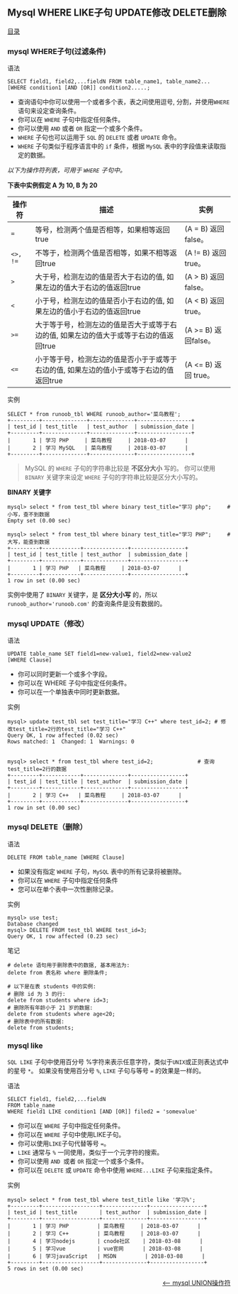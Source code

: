 ## Mysql WHERE LIKE子句 UPDATE修改 DELETE删除


<a href="README.md">目录</a>

### mysql WHERE子句(过滤条件)

语法

```mysql
SELECT field1, field2,...fieldN FROM table_name1, table_name2...
[WHERE condition1 [AND [OR]] condition2.....;
```

* 查询语句中你可以使用一个或者多个表，表之间使用逗号, 分割，并使用`WHERE`语句来设定查询条件。
* 你可以在 `WHERE` 子句中指定任何条件。
* 你可以使用 `AND` 或者 `OR` 指定一个或多个条件。
* `WHERE` 子句也可以运用于 `SQL` 的 `DELETE` 或者 `UPDATE` 命令。
* `WHERE` 子句类似于程序语言中的 `if` 条件，根据 `MySQL` 表中的字段值来读取指定的数据。

_以下为操作符列表，可用于 `WHERE` 子句中。_

__下表中实例假定 A 为 10, B 为 20__

|操作符			|描述																					 	|实例
|---------------|-------------------------------------------------------------------------------------------|---------------------
|`=	`			|等号，检测两个值是否相等，如果相等返回true												 	|(A = B) 返回false。
|`<>, != `		|不等于，检测两个值是否相等，如果不相等返回true											 	|(A != B) 返回 true。
|`>`			|大于号，检测左边的值是否大于右边的值, 如果左边的值大于右边的值返回true					 	|(A > B) 返回false。
|`<`			|小于号，检测左边的值是否小于右边的值, 如果左边的值小于右边的值返回true					 	|(A < B) 返回 true。
|`>=`			|大于等于号，检测左边的值是否大于或等于右边的值, 如果左边的值大于或等于右边的值返回true	 	|(A >= B) 返回false。
|`<=`			|小于等于号，检测左边的值是否小于于或等于右边的值, 如果左边的值小于或等于右边的值返回true 	|(A <= B) 返回 true。

实例

```mysql
SELECT * from runoob_tbl WHERE runoob_author='菜鸟教程';
+---------+--------------+--------------+-----------------+
| test_id | test_title   | test_author  | submission_date |
+---------+--------------+--------------+-----------------+
|       1 | 学习 PHP     | 菜鸟教程     | 2018-03-07      |
|       2 | 学习 MySQL   | 菜鸟教程     | 2018-03-07      |
+---------+--------------+--------------+-----------------+
```
> MySQL 的 `WHERE` 子句的字符串比较是 __不区分大小__ 写的。 你可以使用 `BINARY` 关键字来设定 `WHERE` 子句的字符串比较是区分大小写的。

__BINARY 关键字__

```mysql
mysql> select * from test_tbl where binary test_title="学习 php";		# 小写，查不到数据
Empty set (0.00 sec)

mysql> select * from test_tbl where binary test_title="学习 PHP";		# 大写，能查到数据
+---------+------------+--------------+-----------------+
| test_id | test_title | test_author  | submission_date |
+---------+------------+--------------+-----------------+
|       1 | 学习 PHP   | 菜鸟教程     | 2018-03-07      |
+---------+------------+--------------+-----------------+
1 row in set (0.00 sec)

```
实例中使用了 `BINARY` 关键字，是 __区分大小写__ 的，所以 `runoob_author='runoob.com'` 的查询条件是没有数据的。

### mysql UPDATE（修改）

语法

```mysql
UPDATE table_name SET field1=new-value1, field2=new-value2
[WHERE Clause]
```

* 你可以同时更新一个或多个字段。
* 你可以在 WHERE 子句中指定任何条件。
* 你可以在一个单独表中同时更新数据。

实例

```mysql
mysql> update test_tbl set test_title="学习 C++" where test_id=2;	# 修改test_title=2行的test_title="学习 C++"
Query OK, 1 row affected (0.02 sec)
Rows matched: 1  Changed: 1  Warnings: 0


mysql> select * from test_tbl where test_id=2;				# 查询test_title=2行的数据
+---------+------------+--------------+-----------------+
| test_id | test_title | test_author  | submission_date |
+---------+------------+--------------+-----------------+
|       2 | 学习 C++   | 菜鸟教程     | 2018-03-07      |
+---------+------------+--------------+-----------------+
1 row in set (0.00 sec)
```

### mysql DELETE（删除）

语法

```mysql
DELETE FROM table_name [WHERE Clause]
```

* 如果没有指定 `WHERE` 子句，`MySQL` 表中的所有记录将被删除。
* 你可以在 `WHERE` 子句中指定任何条件
* 您可以在单个表中一次性删除记录。

实例
```mysql
mysql> use test;
Database changed
mysql> DELETE FROM test_tbl WHERE test_id=3;
Query OK, 1 row affected (0.23 sec)
```

笔记
```mysql
# delete 语句用于删除表中的数据, 基本用法为:
delete from 表名称 where 删除条件;

# 以下是在表 students 中的实例:
# 删除 id 为 3 的行:
delete from students where id=3;
# 删除所有年龄小于 21 岁的数据:
delete from students where age<20;
# 删除表中的所有数据:
delete from students;
```


### mysql like

`SQL LIKE` 子句中使用百分号 %字符来表示任意字符，类似于`UNIX`或正则表达式中的星号 `*`。
如果没有使用百分号 `%`, `LIKE` 子句与等号 `=` 的效果是一样的。

语法

```mysql
SELECT field1, field2,...fieldN
FROM table_name
WHERE field1 LIKE condition1 [AND [OR]] filed2 = 'somevalue'
```

* 你可以在 `WHERE` 子句中指定任何条件。
* 你可以在 `WHERE` 子句中使用LIKE子句。
* 你可以使用`LIKE`子句代替等号 `=`。
* `LIKE` 通常与 `%` 一同使用，类似于一个元字符的搜索。
* 你可以使用 `AND `或者 `OR` 指定一个或多个条件。
* 你可以在 `DELETE` 或 `UPDATE` 命令中使用 `WHERE...LIKE` 子句来指定条件。

实例

```mysql
mysql> select * from test_tbl where test_title like '学习%';
+---------+------------------+--------------+-----------------+
| test_id | test_title       | test_author  | submission_date |
+---------+------------------+--------------+-----------------+
|       1 | 学习 PHP         | 菜鸟教程     | 2018-03-07      |
|       2 | 学习 C++         | 菜鸟教程     | 2018-03-07      |
|       4 | 学习nodejs       | cnode社区    | 2018-03-08      |
|       5 | 学习vue          | vue官网      | 2018-03-08      |
|       6 | 学习javaScript   | MSDN         | 2018-03-08      |
+---------+------------------+--------------+-----------------+
5 rows in set (0.00 sec)
```

<a href="union-operation.md" style="float: right;"><—— mysql UNION操作符</a>
